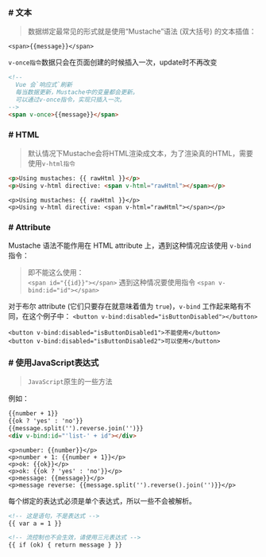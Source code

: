 ### # 文本<a id="文本"></a>

> 数据绑定最常见的形式就是使用“Mustache”语法 (双大括号) 的文本插值：

`<span>{{message}}</span>`

`v-once指令`数据只会在页面创建的时候插入一次，update时不再改变
```html
<!-- 
  Vue 会`响应式`刷新
  每当数据更新，Mustache中的变量都会更新。
  可以通过v-once指令，实现只插入一次。
-->
<span v-once>{{message}}</span>
```

### # HTML<a id="文本"></a>

> 默认情况下Mustache会将HTML渲染成文本，为了渲染真的HTML，需要使用`v-html指令`

```html
<p>Using mustaches: {{ rawHtml }}</p>
<p>Using v-html directive: <span v-html="rawHtml"></span></p>
```

> <div id="app-1">
    <p>Using mustaches: {{ rawHtml }}</p>
    <p>Using v-html directive: <span v-html="rawHtml"></span></p>
  </div>
  
### # Attribute<a id="Attribute"></a>

Mustache 语法不能作用在 HTML attribute 上，遇到这种情况应该使用 `v-bind` 指令：  
> 即不能这么使用：  
`<span id="{{id}}"></span>`
> 遇到这种情况要使用指令
> `<span v-bind:id="id"></span>`

对于布尔 attribute (它们只要存在就意味着值为 `true`)，`v-bind` 工作起来略有不同，在这个例子中：
`<button v-bind:disabled="isButtonDisabled"></button>`

> <div id="app-2">
    <button v-bind:disabled="isButtonDisabled1">不能使用</button>
    <button v-bind:disabled="isButtonDisabled2">可以使用</button>
  </div>  

### # 使用JavaScript表达式<a id="使用JavaScript表达式"></a>

> `JavaScript`原生的一些方法

例如：
```html
{{number + 1}}
{{ok ? 'yes' : 'no'}}
{{message.split('').reverse.join('')}}
<div v-bind:id="'list-' + id"></div>
```

> <div id="app-3">
    <p>number: {{number}}</p>
    <p>number + 1: {{number + 1}}</p>
    <p>ok: {{ok}}</p>
    <p>ok: {{ok ? 'yes' : 'no'}}</p>
    <p>message: {{message}}</p>
    <p>message reverse: {{message.split('').reverse().join('')}}</p>
  </div>

每个绑定的表达式必须是单个表达式，所以一些不会被解析。
```html
<!-- 这是语句，不是表达式 -->
{{ var a = 1 }}

<!-- 流控制也不会生效，请使用三元表达式 -->
{{ if (ok) { return message } }}
```

<script>
  new Vue({
    el: '#app-1',
    data: {
      rawHtml: '<span>测试插入原生HTML</span>'
    }
  });
  new Vue({
    el: '#app-2',
    data: {
      isButtonDisabled1: true,
      isButtonDisabled2: false,
    }
  });
  new Vue({
    el: '#app-3',
    data: {
      number: 2,
      ok: true,
      message: 'this is some text!!!',
    }
  });
</script>
